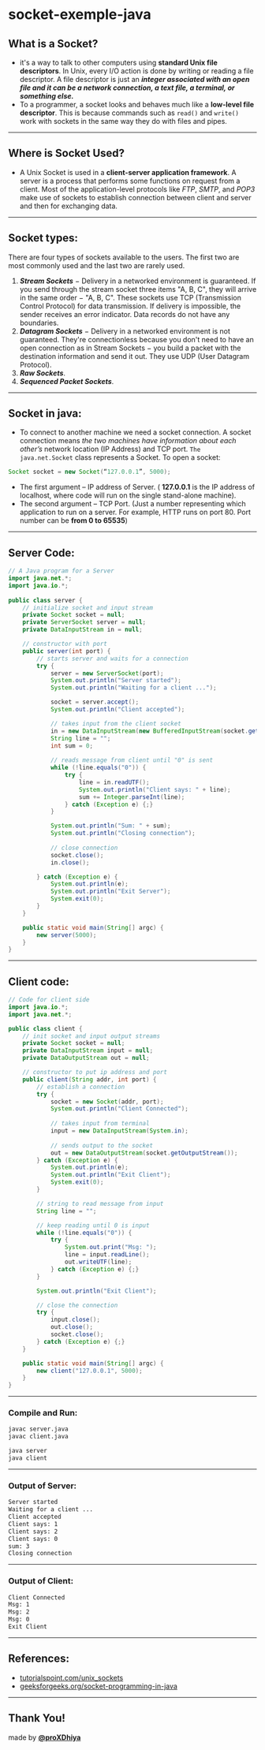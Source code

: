 # socket-exemple-java

## What is a Socket?
- it's a way to talk to other computers using **standard Unix file descriptors**. In Unix, every I/O action is done by writing or reading a file descriptor. A file descriptor is just an ***integer associated with an open file and it can be a network connection, a text file, a terminal, or something else.***
- To a programmer, a socket looks and behaves much like a **low-level file descriptor**. This is because commands such as `read()` and `write()` work with sockets in the same way they do with files and pipes.

---

## Where is Socket Used?
- A Unix Socket is used in a **client-server application framework**. A server is a process that performs some functions on request from a client. Most of the application-level protocols like *FTP*, *SMTP*, and *POP3* make use of sockets to establish connection between client and server and then for exchanging data.

---

## Socket types:
There are four types of sockets available to the users. The first two are most commonly used and the last two are rarely used.

1. ***Stream Sockets*** − Delivery in a networked environment is guaranteed. If you send through the stream socket three items "A, B, C", they will arrive in the same order − "A, B, C". These sockets use TCP (Transmission Control Protocol) for data transmission. If delivery is impossible, the sender receives an error indicator. Data records do not have any boundaries.
2. ***Datagram Sockets*** − Delivery in a networked environment is not guaranteed. They're connectionless because you don't need to have an open connection as in Stream Sockets − you build a packet with the destination information and send it out. They use UDP (User Datagram Protocol).
3. ***Raw Sockets***.
4. ***Sequenced Packet Sockets***.

---

## Socket in java:
- To connect to another machine we need a socket connection. A socket connection means *the two machines have information about each other’s* network location (IP Address) and TCP port. `The java.net.Socket` class represents a Socket. To open a socket: 

```java
Socket socket = new Socket(“127.0.0.1”, 5000);
```

- The first argument – IP address of Server. ( **127.0.0.1**  is the IP address of localhost, where code will run on the single stand-alone machine).
- The second argument – TCP Port. (Just a number representing which application to run on a server. For example, HTTP runs on port 80. Port number can be **from 0 to 65535**)

---

## Server Code:

```java
// A Java program for a Server
import java.net.*;
import java.io.*;
 
public class server {
    // initialize socket and input stream
    private Socket socket = null;
    private ServerSocket server = null;
    private DataInputStream in = null;

    // constructor with port
    public server(int port) {
        // starts server and waits for a connection
        try {
            server = new ServerSocket(port);
            System.out.println("Server started");
            System.out.println("Waiting for a client ...");

            socket = server.accept();
            System.out.println("Client accepted");

            // takes input from the client socket
            in = new DataInputStream(new BufferedInputStream(socket.getInputStream()));
            String line = "";
            int sum = 0;
            
            // reads message from client until "0" is sent
            while (!line.equals("0")) {
                try {
                    line = in.readUTF();
                    System.out.println("Client says: " + line);
                    sum += Integer.parseInt(line);
                } catch (Exception e) {;}
            }

            System.out.println("Sum: " + sum);
            System.out.println("Closing connection");
            
            // close connection
            socket.close();
            in.close();

        } catch (Exception e) {
            System.out.println(e);
            System.out.println("Exit Server");
            System.exit(0);
        }
    }

    public static void main(String[] argc) {
        new server(5000);
    }
}
```

---

## Client code:

```java
// Code for client side
import java.io.*;
import java.net.*;

public class client {
    // init socket and input output streams
    private Socket socket = null;
    private DataInputStream input = null;
    private DataOutputStream out = null;

    // constructor to put ip address and port
    public client(String addr, int port) {
        // establish a connection
        try {
            socket = new Socket(addr, port);
            System.out.println("Client Connected");
 
            // takes input from terminal
            input = new DataInputStream(System.in);
 
            // sends output to the socket
            out = new DataOutputStream(socket.getOutputStream());
        } catch (Exception e) {
            System.out.println(e);
            System.out.println("Exit Client");
            System.exit(0);
        }

        // string to read message from input
        String line = "";

        // keep reading until 0 is input
        while (!line.equals("0")) {
            try {
                System.out.print("Msg: ");
                line = input.readLine();
                out.writeUTF(line);
            } catch (Exception e) {;}
        }

        System.out.println("Exit Client");

        // close the connection
        try {
            input.close();
            out.close();
            socket.close();
        } catch (Exception e) {;}
    }

    public static void main(String[] argc) {
        new client("127.0.0.1", 5000);
    }
}
```
---

### Compile and Run:

```bash
javac server.java
javac client.java

java server
java client
```

---

### Output of Server:

```bash
Server started
Waiting for a client ...
Client accepted
Client says: 1
Client says: 2
Client says: 0
sum: 3
Closing connection
```
---

### Output of Client:

```bash
Client Connected
Msg: 1
Msg: 2
Msg: 0
Exit Client
```

---

## References:
- [tutorialspoint.com/unix_sockets](https://www.tutorialspoint.com/unix_sockets/what_is_socket.htm#)
- [geeksforgeeks.org/socket-programming-in-java](https://www.geeksforgeeks.org/socket-programming-in-java/)

---

## Thank You!
made by [**@proXDhiya**](www.github.com/proXDhiya)
